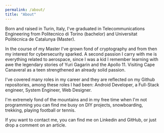 ```yaml
---
permalink: /about/
title: "About"
---
```


Born and raised in Turin, Italy, I've graduated in Telecommunications Engineering
from Politecnico di Torino (bachelor) and Universitat Politècnica de Catalunya (Master).

In the course of my Master I've grown fond of cryptography and from then my interest for cybersecurity sparked.
A second passion I carry with me is everything related to aerospace, since I was a kid I remember learning with awe
the legendary stories of Yuri Gagarin and the Apollo 11. Visiting Cape Canaveral as a teen strengthened an already solid passion.

I've covered many roles in my career and they are reflected on my Github repositories, among these roles I had been:
 Android Developer, a Full-Stack engineer, System Engineer, Web Designer.


I'm extremely fond of the mountains and in my free time when I'm not programming you can find me busy on DIY projects, snowboarding, trekking, playing football or tennis.

If you want to contact me, you can find me on Linkedin and GitHub, or just drop a comment on an article.

